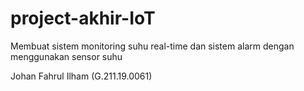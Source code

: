 # project-akhir-IoT
Membuat sistem monitoring suhu real-time dan sistem alarm dengan menggunakan sensor suhu

Johan Fahrul Ilham (G.211.19.0061)
